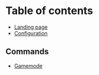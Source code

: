 # Table of contents

* [Landing page](README.md)
* [Configuration](configuration.md)

## Commands

* [Gamemode](commands/gamemode.md)
